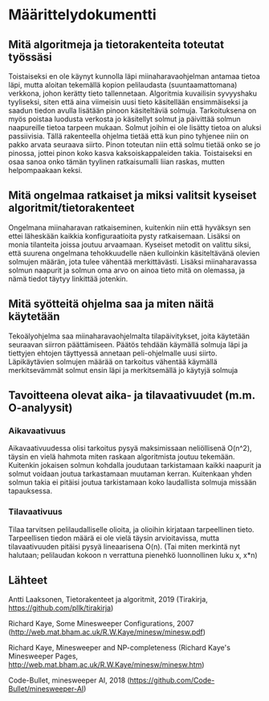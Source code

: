 # Määrittelydokumentti

## Mitä algoritmeja ja tietorakenteita toteutat työssäsi
Toistaiseksi en ole käynyt kunnolla läpi miinaharavaohjelman antamaa tietoa läpi, mutta aloitan tekemällä kopion pelilaudasta (suuntaamattomana) verkkona, johon kerätty tieto tallennetaan.
Algoritmia kuvailisin syvyyshaku tyyliseksi, siten että aina viimeisin uusi tieto käsitellään ensimmäiseksi ja saadun tiedon avulla lisätään pinoon käsiteltäviä solmuja. Tarkoituksena on myös poistaa luodusta verkosta jo käsitellyt solmut ja päivittää solmun naapureille tietoa tarpeen mukaan. Solmut joihin ei ole lisätty tietoa on aluksi passiivisia. Tällä rakenteella ohjelma tietää että kun pino tyhjenee niin on pakko arvata seuraava siirto. Pinon toteutan niin että solmu tietää onko se jo pinossa, jottei pinon koko kasva kaksoiskappaleiden takia.
Toistaiseksi en osaa sanoa onko tämän tyylinen ratkaisumalli liian raskas, mutten helpompaakaan keksi.

## Mitä ongelmaa ratkaiset ja miksi valitsit kyseiset algoritmit/tietorakenteet
Ongelmana miinaharavan ratkaiseminen, kuitenkin niin että hyväksyn sen ettei läheskään kaikkia konfiguraatioita pysty ratkaisemaan. Lisäksi on monia tilanteita joissa joutuu arvaamaan.
Kyseiset metodit on valittu siksi, että suurena ongelmana tehokkuudelle näen kulloinkin käsiteltävänä olevien solmujen määrän, jota tulee vähentää merkittävästi. Lisäksi miinaharavassa solmun naapurit ja solmun oma arvo on ainoa tieto mitä on olemassa, ja nämä tiedot täytyy linkittää jotenkin.

## Mitä syötteitä ohjelma saa ja miten näitä käytetään
Tekoälyohjelma saa miinaharavaohjelmalta tilapäivitykset, joita käytetään seuraavan siirron päättämiseen. Päätös tehdään käymällä solmuja läpi ja tiettyjen ehtojen täyttyessä annetaan peli-ohjelmalle uusi siirto.
Läpikäytävien solmujen määrää on tarkoitus vähentää käymällä merkitsevämmät solmut ensin läpi ja merkitsemällä jo käytyjä solmuja 

## Tavoitteena olevat aika- ja tilavaativuudet (m.m. O-analyysit)

### Aikavaativuus
Aikavaativuudessa olisi tarkoitus pysyä maksimissaan neliöllisenä O(n^2), täysin en vielä hahmota miten raskaan algoritmista joutuu tekemään. Kuitenkin jokaisen solmun kohdalla joudutaan tarkistamaan kaikki naapurit ja solmut voidaan joutua tarkastamaan muutaman kerran. Kuitenkaan yhden solmun takia ei pitäisi joutua tarkistamaan koko laudallista solmuja missään tapauksessa.

### Tilavaativuus
Tilaa tarvitsen pelilaudalliselle olioita, ja olioihin kirjataan tarpeellinen tieto. Tarpeellisen tiedon määrä ei ole vielä täysin arvioitavissa, mutta tilavaativuuden pitäisi pysyä lineaarisena O(n). (Tai miten merkintä nyt halutaan; pelilaudan kokoon n verrattuna pienehkö luonnollinen luku x, x*n)

## Lähteet
Antti Laaksonen, Tietorakenteet ja algoritmit, 2019 (Tirakirja, https://github.com/pllk/tirakirja)

Richard Kaye, Some Minesweeper Configurations, 2007 (http://web.mat.bham.ac.uk/R.W.Kaye/minesw/minesw.pdf)

Richard Kaye, Minesweeper and NP-completeness (Richard Kaye's Minesweeper Pages, http://web.mat.bham.ac.uk/R.W.Kaye/minesw/minesw.htm)

Code-Bullet, minesweeper AI, 2018 (https://github.com/Code-Bullet/minesweeper-AI)
